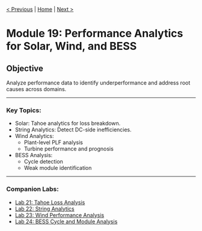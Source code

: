 [< Previous](./19-mvi.md) | [Home](../README.md) | [Next >](./21-maximo-mobile.md)

# Module 19: Performance Analytics for Solar, Wind, and BESS

## Objective
Analyze performance data to identify underperformance and address root causes across domains.

---

### Key Topics:
- Solar: Tahoe analytics for loss breakdown.
- String Analytics: Detect DC-side inefficiencies.
- Wind Analytics:
  - Plant-level PLF analysis
  - Turbine performance and prognosis
- BESS Analysis:
  - Cycle detection
  - Weak module identification

---

### Companion Labs:
- [Lab 21: Tahoe Loss Analysis](../labs/21-tahoe-loss-analysis.md)
- [Lab 22: String Analytics](../labs/22-string-analytics.md)
- [Lab 23: Wind Performance Analysis](../labs/23-wind-analysis.md)
- [Lab 24: BESS Cycle and Module Analysis](../labs/24-bess-analysis.md)